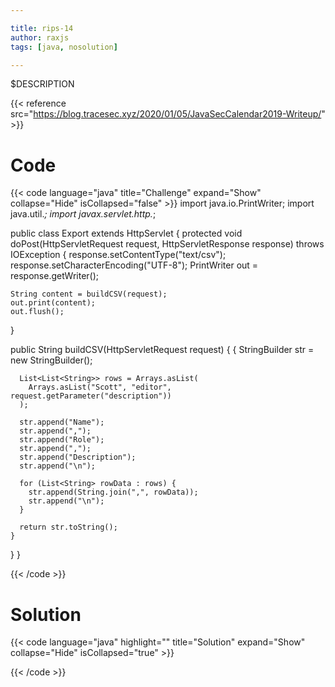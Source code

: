 ```yaml
---

title: rips-14
author: raxjs
tags: [java, nosolution]

---
```


$DESCRIPTION

<!--more-->
{{< reference src="https://blog.tracesec.xyz/2020/01/05/JavaSecCalendar2019-Writeup/" >}}

# Code
{{< code language="java"  title="Challenge" expand="Show" collapse="Hide" isCollapsed="false" >}}
import java.io.PrintWriter;
import java.util.*;
import javax.servlet.http.*;

public class Export extends HttpServlet {
  protected void doPost(HttpServletRequest request,
                        HttpServletResponse response) throws IOException {
    response.setContentType("text/csv");
    response.setCharacterEncoding("UTF-8");
    PrintWriter out = response.getWriter();

    String content = buildCSV(request);
    out.print(content);
    out.flush();
  }

  public String buildCSV(HttpServletRequest request) {
    {
      StringBuilder str = new StringBuilder();

      List<List<String>> rows = Arrays.asList(
        Arrays.asList("Scott", "editor", request.getParameter("description"))
      );

      str.append("Name");
      str.append(",");
      str.append("Role");
      str.append(",");
      str.append("Description");
      str.append("\n");

      for (List<String> rowData : rows) {
        str.append(String.join(",", rowData));
        str.append("\n");
      }

      return str.toString();
    }
  }
}

{{< /code >}}

# Solution
{{< code language="java" highlight="" title="Solution" expand="Show" collapse="Hide" isCollapsed="true" >}}

{{< /code >}}